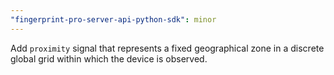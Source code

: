 ```yaml
---
"fingerprint-pro-server-api-python-sdk": minor
---
```


Add `proximity` signal that represents a fixed geographical zone in a discrete global grid within which the device is observed.
